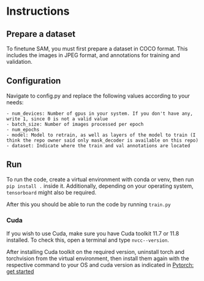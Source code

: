# Instructions

## Prepare a dataset

To finetune SAM, you must first prepare a dataset in COCO format. This includes the images in JPEG format, and annotations for training and validation.

## Configuration

Navigate to config.py and replace the following values according to your needs:
```
- num_devices: Number of gpus in your system. If you don't have any, write 1, since 0 is not a valid value
- batch_size: Number of images processed per epoch
- num_epochs
- model: Model to retrain, as well as layers of the model to train (I think the repo owner said only mask_decoder is available on this repo)
- dataset: Indicate where the train and val annotations are located
```

## Run

To run the code, create a virtual environment with conda or venv, then run `pip install .` inside it. Additionally, depending on your operating system, `tensorboard` might also be required.

After this you should be able to run the code by running `train.py`

### Cuda
 
If you wish to use Cuda, make sure you have Cuda toolkit 11.7 or 11.8 installed. To check this, open a terminal and type `nvcc--version`.

After installing Cuda toolkit on the required version, uninstall torch and torchvision from the virtual environment, then install them again with the respective command to your OS and cuda version as indicated in [Pytorch: get started](https://pytorch.org/get-started/locally/)